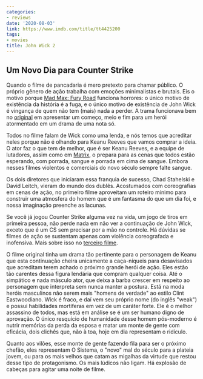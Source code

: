 ```yaml
---
categories:
- reviews
date: '2020-08-03'
link: https://www.imdb.com/title/tt4425200
tags:
- movies
title: John Wick 2
---
```


## Um Novo Dia para Counter Strike

Quando o filme de pancadaria é mero pretexto para chamar público. O próprio gênero de ação trabalha com emoções minimalistas e brutais. Eis o motivo porque [Mad Max: Fury Road] funciona horrores: o único motivo de existência da história é a fuga, e o único motivo de existência de John Wick é vingança de quem não tem (mais) nada a perder. A trama funcionava bem no [original] em apresentar um começo, meio e fim para um herói atormentado em um drama de uma nota só. 

Todos no filme falam de Wick como uma lenda, e nós temos que acreditar neles porque não é olhando para Keanu Reeves que vamos comprar a ideia. O ator faz o que tem de melhor, que é ser Keanu Reeves, e a equipe de lutadores, assim como em [Matrix], o prepara para as cenas que todos estão esperando, com porrada, sangue e porrada em cima de sangue. Embora nesses filmes violentos e comerciais do novo século sempre falte sangue.

Os dois diretores que iniciaram essa franquia de sucesso, Chad Stahelski e David Leitch, vieram do mundo dos dublês. Acostumados com coreografias em cenas de ação, no primeiro filme aproveitam um roteiro mínimo para construir uma atmosfera do homem que é um fantasma do que um dia foi, e nossa imaginação preenche as lacunas.

Se você já jogou Counter Strike alguma vez na vida, um jogo de tiros em primeira pessoa, não perde nada em não ver a continuação de John Wick, exceto que é um CS sem precisar por a mão no controle. Há dúvidas se filmes de ação se sustentam apenas com violência coreografada e inofensiva. Mais sobre isso no [terceiro filme].

O filme original tinha um drama tão pertinente para o personagem de Keanu que esta continuação cheira unicamente a caça-níqueis para desavisados que acreditam terem achado o próximo grande herói de ação. Eles estão tão carentes dessa figura lendária que compram qualquer coisa. Até o simpático e nada másculo ator, que deixa a barba crescer em respeito ao personagem que interpreta sem nunca manter a postura. Está na moda heróis masculinos não serem mais "homens de verdade" ao estilo Clint Eastwoodiano. Wick é fraco, e daí vem seu próprio nome (do inglês "weak") e possui habilidades mortíferas em vez de um caráter forte. Ele é o melhor assassino de todos, mas está em análise se é um ser humano digno de aprovação. O único resquício de humanidade desse homem pós-moderno é nutrir memórias da perda da esposa e matar um monte de gente com eficácia, dois clichês que, não à toa, hoje em dia representam o ridículo.

Quanto aos vilões, esse monte de gente fazendo fila para ser o próximo chefão, eles representam O Sistema, o "novo" mal do século para a plateia jovem, ou para os mais velhos que catam as migalhas da virtude que restou desse tipo de protagonismo. Os mais lúdicos não ligam. Há explosão de cabeças para agitar uma noite de filme.

[Mad Max: Fury Road]: /mad-max-estrada-da-furia
[Matrix]: /matrix
[original]: /john-wick
[terceiro filme]: /john-wick-3
